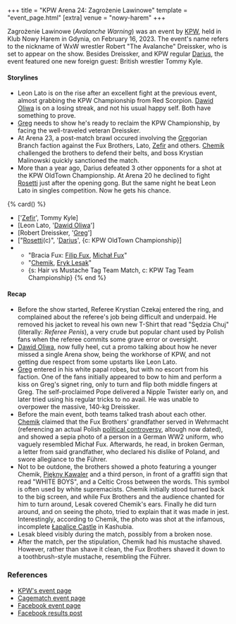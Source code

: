 +++
title = "KPW Arena 24: Zagrożenie Lawinowe"
template = "event_page.html"
[extra]
venue = "nowy-harem"
+++

Zagrożenie Lawinowe (_Avalanche Warning_) was an event by [KPW](@/o/kpw.md), held in Klub Nowy Harem in Gdynia, on February 16, 2023.
The event's name refers to the nickname of WxW wrestler Robert "The Avalanche" Dreissker, who is set to appear on the show. Besides Dreissker, and KPW regular [Darius](@/w/darius.md), the event featured one new foreign guest: British wrestler Tommy Kyle.

#### Storylines

* Leon Lato is on the rise after an excellent fight at the previous event, almost grabbing the KPW Championship from Red Scorpion. [Dawid Oliwa](@/w/dawid-oliwa.md) is on a losing streak, and not his usual happy self. Both have something to prove.
* [Greg](@/w/greg.md) needs to show he's ready to reclaim the KPW Championship, by facing the well-traveled veteran Dreissker.
* At Arena 23, a post-match brawl occured involving the [Greg](@/w/greg.md)orian Branch faction against the Fux Brothers, Lato, [Zefir](@/w/zefir.md) and others. [Chemik](@/w/chemik.md) challenged the brothers to defend their belts, and boss Krystian Malinowski quickly sanctioned the match.
* More than a year ago, Darius defeated 3 other opponents for a shot at the KPW OldTown Championship. At Arena 20 he declined to fight [Rosetti](@/w/rosetti.md) just after the opening gong. But the same night he beat Leon Lato in singles competition. Now he gets his chance.

{% card() %}
- ['[Zefir](@/w/zefir.md)', Tommy Kyle]
- [Leon Lato, '[Dawid Oliwa](@/w/dawid-oliwa.md)']
- [Robert Dreissker, '[Greg](@/w/greg.md)']
- ["[Rosetti](@/w/rosetti.md)(c)", '[Darius](@/w/darius.md)', {c: KPW OldTown Championship}]
- - "Bracia Fux: [Filip Fux](@/w/filip-fux.md), [Michał Fux](@/w/michal-fux.md)"
  - "[Chemik](@/w/chemik.md), [Eryk Lesak](@/w/eryk-lesak.md)"
  - {s: Hair vs Mustache Tag Team Match, c: KPW Tag Team Championship}
{% end %}

#### Recap

* Before the show started, Referee Krystian Czekaj entered the ring, and complained about the referee's job being difficult and underpaid. He removed his jacket to reveal his own new T-Shirt that read "Sędzia Chuj" (literally: _Referee Penis_), a very crude but popular chant used by Polish fans when the referee commits some grave error or oversight.
* [Dawid Oliwa](@/w/dawid-oliwa.md), now fully heel, cut a promo talking about how he never missed a single Arena show, being the workhorse of KPW, and not getting due respect from some upstarts like Leon Lato.
* [Greg](@/w/greg.md) entered in his white papal robes, but with no escort from his faction. One of the fans initially appeared to bow to him and perform a kiss on Greg's signet ring, only to turn and flip both middle fingers at Greg. The self-proclaimed Pope delivered a Nipple Twister early on, and later tried using his regular tricks to no avail. He was unable to overpower the massive, 140-kg Dreissker.
* Before the main event, both teams talked trash about each other. [Chemik](@/w/chemik.md) claimed that the Fux Brothers' grandfather served in Wehrmacht (referencing an actual Polish [political controversy][jozef-tusk], altough now dated), and showed a sepia photo of a person in a German WW2 uniform, who vaguely resembled Michał Fux. Afterwards, he read, in broken German, a letter from said grandfather, who declared his dislike of Poland, and swore allegiance to the Führer.
* Not to be outdone, the brothers showed a photo featuring a younger Chemik, [Piękny Kawaler](@/w/piekny-kawaler.md) and a third person, in front of a graffiti sign that read "WHITE BOYS", and a Celtic Cross between the words. This symbol is often used by white supremacists. Chemik initially stood turned back to the big screen, and while Fux Brothers and the audience chanted for him to turn around, Lesak covered Chemik's ears. Finally he did turn around, and on seeing the photo, tried to explain that it was made in jest. Interestingly, according to Chemik, the photo was shot at the infamous, incomplete [Łapalice Castle][castle-atlasobscura] in Kashubia.
* Lesak bleed visibly during the match, possibly from a broken nose.
* After the match, per the stipulation, Chemik had his mustache shaved. However, rather than shave it clean, the Fux Brothers shaved it down to a toothbrush-style mustache, resembling the Führer.

### References

* [KPW's event page](https://kpwrestling.pl/events/kpw-arena-24/)
* [Cagematch event page](https://www.cagematch.net/?id=1&nr=386714)
* [Facebook event page](https://www.facebook.com/events/1534607143966408)
* [Facebook results post](https://www.facebook.com/kpwrestling/posts/pfbid0ZkugmbnioRv6wGJfMuscHKjE7KUiPxe76oXmPZLJCq2QsKnJHG4NKaerQjAe4nRsl)

[castle-wiki]: https://commons.wikimedia.org/wiki/File:Castle_in_%C5%81apalice_-_panoramio_(1).jpg
[castle-atlasobscura]: https://www.atlasobscura.com/places/lapalice-castle
[jozef-tusk]: https://en.wikipedia.org/wiki/Józef_Tusk
